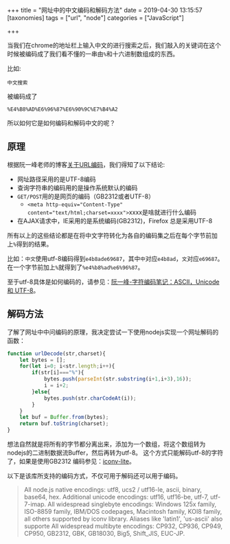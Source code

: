 +++
title = "网址中的中文编码和解码方法"
date = 2019-04-30 13:15:57
[taxonomies]
tags = ["url", "node"]
categories = ["JavaScript"]

+++

当我们在chrome的地址栏上输入中文的进行搜索之后，我们敲入的关键词在这个时候被编码成了我们看不懂的一串由`%`和十六进制数组成的东西。

比如:

`中文搜索`

被编码成了

`%E4%B8%AD%E6%96%87%E6%90%9C%E7%B4%A2`

所以如何它是如何编码和解码中文的呢？
<!-- more -->

## 原理

根据阮一峰老师的博客[关于URL编码](http://www.ruanyifeng.com/blog/2010/02/url_encoding.html)，我们得知了以下结论:

* 网址路径采用的是UTF-8编码
* 查询字符串的编码用的是操作系统默认的编码
* `GET/POST`用的是网页的编码（GB2312或者UTF-8）
	* `<meta http-equiv="Content-Type" content="text/html;charset=xxxx">`xxxx是啥就进行什么编码
* 在AJAX请求中，IE采用的是系统编码(GB2312)，Firefox 总是采用UTF-8

所有以上的这些结论都是在将中文字符转化为各自的编码集之后在每个字节前加上`%`得到的结果。

比如：`中文`使用utf-8编码得到`e4b8ade69687`，其中`中`对应`e4b8ad`，`文`对应`e69687`。在一个字节前加上`%`就得到了`%e4%b8%ad%e6%96%87`。

至于utf-8具体是如何编码的，请参见：[阮一峰-字符编码笔记：ASCII，Unicode 和 UTF-8](http://www.ruanyifeng.com/blog/2007/10/ascii_unicode_and_utf-8.html)。

## 解码方法

了解了网址中中问编码的原理，我决定尝试一下使用nodejs实现一个网址解码的函数：

```JavaScript
function urlDecode(str,charset){
	let bytes = [];
	for(let i=0; i<str.length;i++){
		if(str[i]==="%"){
			bytes.push(parseInt(str.substring(i+1,i+3),16));
			i = i+2;
		}else{
			bytes.push(str.charCodeAt(i));
		}
	}
	let buf = Buffer.from(bytes);
	return buf.toString(charset);
}
```
想法自然就是将所有的字节都分离出来，添加为一个数组，将这个数组转为nodejs的二进制数据流Buffer，然后再转为utf-8。
这个方式只能解码utf-8的字符了，如果是使用GB2312 编码参见：[iconv-lite](https://www.npmjs.com/package/iconv-lite)。

以下是该库所支持的编码方式，不仅可用于解码还可以用于编码。

> All node.js native encodings: utf8, ucs2 / utf16-le, ascii, binary, base64, hex.
> Additional unicode encodings: utf16, utf16-be, utf-7, utf-7-imap.
> All widespread singlebyte encodings: Windows 125x family, ISO-8859 family, IBM/DOS codepages, Macintosh family, KOI8 family, all others supported by iconv library. Aliases like 'latin1', 'us-ascii' also supporte
> All widespread multibyte encodings: CP932, CP936, CP949, CP950, GB2312, GBK, GB18030, Big5, Shift_JIS, EUC-JP.


